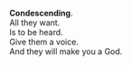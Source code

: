 **Condescending**.  
All they want.  
Is to be heard.  
Give them a voice.  
And they will make you a God.  

